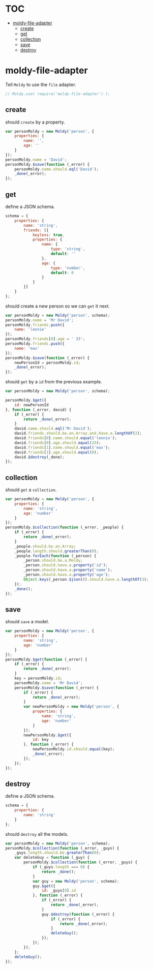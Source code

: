 # TOC
   - [moldy-file-adapter](#moldy-file-adapter)
     - [create](#moldy-file-adapter-create)
     - [get](#moldy-file-adapter-get)
     - [collection](#moldy-file-adapter-collection)
     - [save](#moldy-file-adapter-save)
     - [destroy](#moldy-file-adapter-destroy)
<a name=""></a>
 
<a name="moldy-file-adapter"></a>
# moldy-file-adapter
Tell `Moldy` to use the `file` adapter.

```js
// Moldy.use( require('moldy-file-adapter') );
```

<a name="moldy-file-adapter-create"></a>
## create
should `create` by a property.

```js
var personMoldy = new Moldy('person', {
	properties: {
		name: '',
		age: ''
	}
});
personMoldy.name = 'David';
personMoldy.$save(function (_error) {
	personMoldy.name.should.eql('David');
	_done(_error);
});
```

<a name="moldy-file-adapter-get"></a>
## get
define a JSON schema.

```js
schema = {
	properties: {
		name: 'string',
		friends: [{
			keyless: true,
			properties: {
				name: {
					type: 'string',
					default: ''
				},
				age: {
					type: 'number',
					default: 0
				}
			}
		}]
	}
};
```

should create a new person so we can `get` it next.

```js
var personMoldy = new Moldy('person', schema);
personMoldy.name = 'Mr David';
personMoldy.friends.push({
	name: 'leonie'
});
personMoldy.friends[0].age = ' 33';
personMoldy.friends.push({
	name: 'max'
});
personMoldy.$save(function (_error) {
	newPersonId = personMoldy.id;
	_done(_error);
});
```

should `get` by a `id` from the previous example.

```js
var personMoldy = new Moldy('person', schema);

personMoldy.$get({
	id: newPersonId
}, function (_error, david) {
	if (_error) {
		return _done(_error);
	}
	david.name.should.eql('Mr David');
	david.friends.should.be.an.Array.and.have.a.lengthOf(2);
	david.friends[0].name.should.equal('leonie');
	david.friends[0].age.should.equal(33);
	david.friends[1].name.should.equal('max');
	david.friends[1].age.should.equal(0);
	david.$destroy(_done);
});
```

<a name="moldy-file-adapter-collection"></a>
## collection
should `get` a `collection`.

```js
var personMoldy = new Moldy('person', {
	properties: {
		name: 'string',
		age: 'number'
	}
});
personMoldy.$collection(function (_error, _people) {
	if (_error) {
		return _done(_error);
	}
	_people.should.be.an.Array;
	_people.length.should.greaterThan(0);
	_people.forEach(function (_person) {
		_person.should.be.a.Moldy;
		_person.should.have.a.property('id');
		_person.should.have.a.property('name');
		_person.should.have.a.property('age');
		Object.keys(_person.$json()).should.have.a.lengthOf(3);
	});
	_done();
});
```

<a name="moldy-file-adapter-save"></a>
## save
should `save` a model.

```js
var personMoldy = new Moldy('person', {
	properties: {
		name: 'string',
		age: 'number'
	}
});
personMoldy.$get(function (_error) {
	if (_error) {
		return _done(_error);
	}
	key = personMoldy.id;
	personMoldy.name = 'Mr David';
	personMoldy.$save(function (_error) {
		if (_error) {
			return _done(_error);
		}
		var newPersonMoldy = new Moldy('person', {
			properties: {
				name: 'string',
				age: 'number'
			}
		});
		newPersonMoldy.$get({
			id: key
		}, function (_error) {
			newPersonMoldy.id.should.equal(key);
			_done(_error);
		});
	});
});
```

<a name="moldy-file-adapter-destroy"></a>
## destroy
define a JSON schema.

```js
schema = {
	properties: {
		name: 'string'
	}
};
```

should `destroy` all the models.

```js
var personMoldy = new Moldy('person', schema);
personMoldy.$collection(function (_error, _guys) {
	_guys.length.should.be.greaterThan(0);
	var deleteGuy = function (_guy) {
		personMoldy.$collection(function (_error, _guys) {
			if (_guys.length === 0) {
				return _done();
			}
			var guy = new Moldy('person', schema);
			guy.$get({
				id: _guys[0].id
			}, function (_error) {
				if (_error) {
					return _done(_error);
				}
				guy.$destroy(function (_error) {
					if (_error) {
						return _done(_error);
					}
					deleteGuy();
				});
			});
		});
	};
	deleteGuy();
});
```

